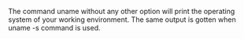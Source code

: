 The command uname without any other option will print the operating system of your working environment.
The same output is gotten when uname -s command is used.
